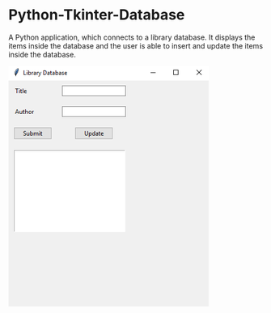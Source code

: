 # Python-Tkinter-Database
A Python application, which connects to a library database. It displays the items inside the database and the user is able to insert and update the items inside the database.

![Image of the Application](/pictures/LibraryDBTKINTER.PNG)
